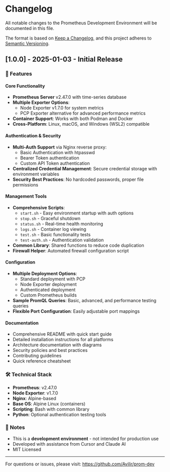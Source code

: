 # Changelog

All notable changes to the Prometheus Development Environment will be documented in this file.

The format is based on [Keep a Changelog](https://keepachangelog.com/en/1.0.0/),
and this project adheres to [Semantic Versioning](https://semver.org/spec/v2.0.0.html).

## [1.0.0] - 2025-01-03 - Initial Release

### 🎉 Features

#### Core Functionality
- **Prometheus Server** v2.47.0 with time-series database
- **Multiple Exporter Options**:
  - Node Exporter v1.7.0 for system metrics
  - PCP Exporter alternative for advanced performance metrics
- **Container Support**: Works with both Podman and Docker
- **Cross-Platform**: Linux, macOS, and Windows (WSL2) compatible

#### Authentication & Security
- **Multi-Auth Support** via Nginx reverse proxy:
  - Basic Authentication with htpasswd
  - Bearer Token authentication
  - Custom API Token authentication
- **Centralized Credential Management**: Secure credential storage with environment variables
- **Security Best Practices**: No hardcoded passwords, proper file permissions

#### Management Tools
- **Comprehensive Scripts**:
  - `start.sh` - Easy environment startup with auth options
  - `stop.sh` - Graceful shutdown
  - `status.sh` - Real-time health monitoring
  - `logs.sh` - Container log viewing
  - `test.sh` - Basic functionality tests
  - `test-auth.sh` - Authentication validation
- **Common Library**: Shared functions to reduce code duplication
- **Firewall Helper**: Automated firewall configuration script

#### Configuration
- **Multiple Deployment Options**:
  - Standard deployment with PCP
  - Node Exporter deployment
  - Authenticated deployment
  - Custom Prometheus builds
- **Sample PromQL Queries**: Basic, advanced, and performance testing queries
- **Flexible Port Configuration**: Easily adjustable port mappings

#### Documentation
- Comprehensive README with quick start guide
- Detailed installation instructions for all platforms
- Architecture documentation with diagrams
- Security policies and best practices
- Contributing guidelines
- Quick reference cheatsheet

### 🛠️ Technical Stack
- **Prometheus**: v2.47.0
- **Node Exporter**: v1.7.0
- **Nginx**: Alpine-based
- **Base OS**: Alpine Linux (containers)
- **Scripting**: Bash with common library
- **Python**: Optional authentication testing tools

### 📝 Notes
- This is a **development environment** - not intended for production use
- Developed with assistance from Cursor and Claude AI
- MIT Licensed

---

For questions or issues, please visit: https://github.com/Avilir/prom-dev